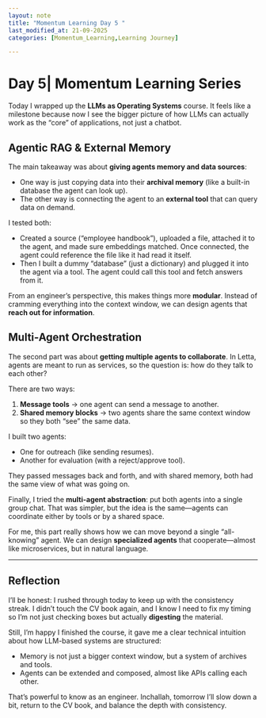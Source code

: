 ```yaml
---
layout: note
title: "Momentum Learning Day 5 "
last_modified_at: 21-09-2025 
categories: [Momentum_Learning,Learning Journey]

---
```

 # Day 5| Momentum Learning Series

Today I wrapped up the **LLMs as Operating Systems** course. It feels like a milestone because now I see the bigger picture of how LLMs can actually work as the “core” of applications, not just a chatbot.


## Agentic RAG & External Memory

The main takeaway was about **giving agents memory and data sources**:

* One way is just copying data into their **archival memory** (like a built-in database the agent can look up).
* The other way is connecting the agent to an **external tool** that can query data on demand.

I tested both:

* Created a source (“employee handbook”), uploaded a file, attached it to the agent, and made sure embeddings matched. Once connected, the agent could reference the file like it had read it itself.
* Then I built a dummy “database” (just a dictionary) and plugged it into the agent via a tool. The agent could call this tool and fetch answers from it.

From an engineer’s perspective, this makes things more **modular**. Instead of cramming everything into the context window, we can design agents that **reach out for information**.


## Multi-Agent Orchestration

The second part was about **getting multiple agents to collaborate**. 
In Letta, agents are meant to run as services, so the question is: how do they talk to each other?

There are two ways:

1. **Message tools** → one agent can send a message to another.
2. **Shared memory blocks** → two agents share the same context window so they both “see” the same data.

I built two agents:

* One for outreach (like sending resumes).
* Another for evaluation (with a reject/approve tool).

They passed messages back and forth, and with shared memory, both had the same view of what was going on.

Finally, I tried the **multi-agent abstraction**: put both agents into a single group chat. That was simpler, but the idea is the same—agents can coordinate either by tools or by a shared space.

For me, this part really shows how we can move beyond a single “all-knowing” agent. 
We can design **specialized agents** that cooperate—almost like microservices, but in natural language.

---

## Reflection

I’ll be honest: I rushed through today to keep up with the consistency streak. I didn’t touch the CV book again,
and I know I need to fix my timing so I’m not just checking boxes but actually **digesting** the material.

Still, I’m happy I finished the course, it gave me a clear technical intuition about how LLM-based systems are structured:

* Memory is not just a bigger context window, but a system of archives and tools.
* Agents can be extended and composed, almost like APIs calling each other.

That’s powerful to know as an engineer. Inchallah, tomorrow I’ll slow down a bit, return to the CV book, and balance the depth with consistency.

